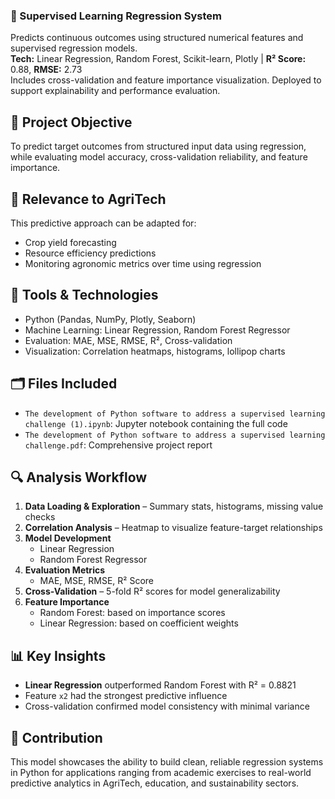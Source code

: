 ### 🧪 Supervised Learning Regression System  
Predicts continuous outcomes using structured numerical features and supervised regression models.  
**Tech:** Linear Regression, Random Forest, Scikit-learn, Plotly | **R² Score:** 0.88, **RMSE:** 2.73  
Includes cross-validation and feature importance visualization. Deployed to support explainability and performance evaluation.

## 🎯 Project Objective
To predict target outcomes from structured input data using regression, while evaluating model accuracy, cross-validation reliability, and feature importance.

## 🌾 Relevance to AgriTech
This predictive approach can be adapted for:
- Crop yield forecasting
- Resource efficiency predictions
- Monitoring agronomic metrics over time using regression

## 🧰 Tools & Technologies
- Python (Pandas, NumPy, Plotly, Seaborn)
- Machine Learning: Linear Regression, Random Forest Regressor
- Evaluation: MAE, MSE, RMSE, R², Cross-validation
- Visualization: Correlation heatmaps, histograms, lollipop charts

## 🗂️ Files Included
- `The development of Python software to address a supervised learning challenge (1).ipynb`: Jupyter notebook containing the full code
- `The development of Python software to address a supervised learning challenge.pdf`: Comprehensive project report

## 🔍 Analysis Workflow
1. **Data Loading & Exploration** – Summary stats, histograms, missing value checks
2. **Correlation Analysis** – Heatmap to visualize feature-target relationships
3. **Model Development**
   - Linear Regression
   - Random Forest Regressor
4. **Evaluation Metrics**
   - MAE, MSE, RMSE, R² Score
5. **Cross-Validation** – 5-fold R² scores for model generalizability
6. **Feature Importance**
   - Random Forest: based on importance scores
   - Linear Regression: based on coefficient weights

## 📊 Key Insights
- **Linear Regression** outperformed Random Forest with R² = 0.8821
- Feature `x2` had the strongest predictive influence
- Cross-validation confirmed model consistency with minimal variance

## 🤝 Contribution
This model showcases the ability to build clean, reliable regression systems in Python for applications ranging from academic exercises to real-world predictive analytics in AgriTech, education, and sustainability sectors.
